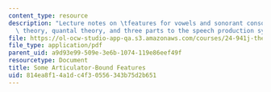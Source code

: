 ```yaml
---
content_type: resource
description: "Lecture notes on \tfeatures for vowels and sonorant consonants, dispersion\
  \ theory, quantal theory, and three parts to the speech production system."
file: https://ol-ocw-studio-app-qa.s3.amazonaws.com/courses/24-941j-the-lexicon-and-its-features-spring-2007/814ea8f14a1dc4f30556343b75d2b651_lec2ks.pdf
file_type: application/pdf
parent_uid: a9d93e99-509e-3e6b-1074-119e86eef49f
resourcetype: Document
title: Some Articulator-Bound Features
uid: 814ea8f1-4a1d-c4f3-0556-343b75d2b651
---
```

